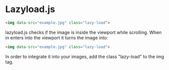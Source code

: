 <h1>Lazyload.js</h1>

```html
<img data-src="example.jpg" class="lazy-load">
```

<p>
	lazyload.js checks if the image is inside the viewport while scrolling. When in enters into the viewport it turns the image into:
</p>

```html
<img data-src="example.jpg" class="lazy-load">
```

<p>
	In order to integrate it into your images, add the class "lazy-load" to the img tag.
</p>